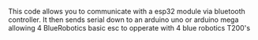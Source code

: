 This code allows you to communicate with a esp32 module via bluetooth controller. It then sends serial down to an arduino uno or arduino mega allowing 4 BlueRobotics basic esc to opperate with 4 blue robotics T200's
